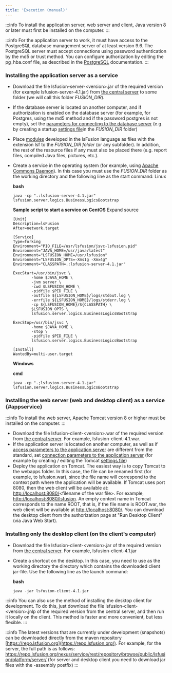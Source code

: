 ```yaml
---
title: 'Execution (manual)'
---
```



:::info
To install the application server, web server and client, Java version 8 or later must first be installed on the computer.
:::


:::info
For the application server to work, it must have access to the PostgreSQL database management server of at least version 9.6. The PostgreSQL server must accept connections using password authentication by the md5 or trust method. You can configure authorization by editing the pg\_hba.conf file, as described in the [PostgreSQL](http://www.postgresql.org/docs/9.2/static/auth-pg-hba-conf.html) documentation.
:::

### Installing the application server as a service

-   Download the file lsfusion-server-<version\>.jar of the required version (for example lsfusion-server-4.1.jar) from [the central server](https://download.lsfusion.org/java) to some folder (we will call this folder *$FUSION\_DIR$*).

-   If the database server is located on another computer, and if authorization is enabled on the database server (for example, for Postgres, using the md5 method and if the password postgres is not empty), set the [parameters for connecting to the database server](Launch_parameters.md#connectdb-broken) (e.g. by creating a startup [settings file](Launch_parameters.md#filesettings-broken)in the *$FUSION\_DIR$* folder)

-   Place [modules](Modules.md) developed in the lsFusion language as files with the extension lsf to the *$FUSION\_DIR$  folder* (or any subfolder). In addition, the rest of the resource files if any must also be placed there (e.g. report files, compiled Java files, pictures, etc.).

-   Create a service in the operating system (for example, using [Apache Commons Daemon](http://commons.apache.org/daemon/)). In this case you must use the $FUSION\_DIR$ folder as the working directory and the following line as the start command: Linux

    **bash**

        java -cp ".:lsfusion-server-4.1.jar" lsfusion.server.logics.BusinessLogicsBootstrap

    **Sample script to start a service on CentOS**
     Expand source

        [Unit]
        Description=lsFusion
        After=network.target

        [Service]
        Type=forking
        Environment="PID_FILE=/usr/lsfusion/jsvc-lsfusion.pid"
        Environment="JAVA_HOME=/usr/java/latest"
        Environment="LSFUSION_HOME=/usr/lsfusion"
        Environment="LSFUSION_OPTS=-Xms1g -Xmx4g"
        Environment="CLASSPATH=.:lsfusion-server-4.1.jar"

        ExecStart=/usr/bin/jsvc \
                -home $JAVA_HOME \
                -jvm server \
                -cwd $LSFUSION_HOME \
                -pidfile $PID_FILE \
                -outfile ${LSFUSION_HOME}/logs/stdout.log \
                -errfile ${LSFUSION_HOME}/logs/stderr.log \
                -cp ${LSFUSION_HOME}/${CLASSPATH} \
                $LSFUSION_OPTS \
                lsfusion.server.logics.BusinessLogicsBootstrap

        ExecStop=/usr/bin/jsvc \
                -home $JAVA_HOME \
                -stop \
                -pidfile $PID_FILE \
                lsfusion.server.logics.BusinessLogicsBootstrap

        [Install]
        WantedBy=multi-user.target

    **Windows**

    **cmd**

        java -cp ".;lsfusion-server-4.1.jar" lsfusion.server.logics.BusinessLogicsBootstrap

### Installing the web server (web and desktop client) as a service {#appservice}


:::info
To install the web server, Apache Tomcat version 8 or higher must be installed on the computer.
:::

-   Download the file lsfusion-client-<version\>.war of the required version from [the central server](https://download.lsfusion.org/java). For example, lsfusion-client-4.1.war. 
-   If the application server is located on another computer, as well as if [access parameters to the application server](Launch_parameters.md#accessapp-broken) are different from the standard, set [connection parameters to the application server](Launch_parameters.md#connectapp-broken) (for example by creating / editing the Tomcat [settings file](Launch_parameters.md#filewebsettings-broken)) 
-   Deploy the application on Tomcat. The easiest way is to copy Tomcat to the webapps folder. In this case, the file can be renamed first (for example, to lsfusion.war), since the file name will correspond to the context path where the application will be available. If Tomcat uses port 8080, then the web client will be available at: <http://localhost:8080/><filename of the war file\>. For example, [http://localhost:8080/lsfusion](http://localhost:8080/lsfusion/). An empty context name in Tomcat corresponds to the name ROOT, that is, if the file name is ROOT.war, the web client will be available at <http://localhost:8080/>. You can download the desktop client from the authorization page at "Run Desktop Client" (via Java Web Start).

### Installing only the desktop client (on the client's computer)

-   Download the file lsfusion-client-<version\>.jar of the required version from [the central server](https://download.lsfusion.org/). For example, lsfusion-client-4.1.jar

-   Create a shortcut on the desktop. In this case, you need to use as the working directory the directory which contains the downloaded client jar-file. Use the following line as the launch command:

    **bash**

        java -jar lsfusion-client-4.1.jar


:::info
You can also use the method of installing the desktop client for development. To do this, just download the file lsfusion-client-<version\>.jnlp of the required version from the central server, and then run it locally on the client. This method is faster and more convenient, but less flexible.
:::


:::info
The latest versions that are currently under development (snapshots) can be downloaded directly from the maven repository [https://repo.lsfusion.org](https://repo.lsfusion.org/). For example, for the server, the full path is as follows: <https://repo.lsfusion.org/nexus/service/rest/repository/browse/public/lsfusion/platform/server/> (for server and desktop client you need to download jar files with the -assembly postfix)
:::

  
